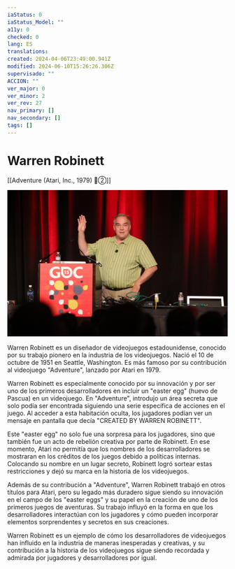 ```yaml
---
iaStatus: 0
iaStatus_Model: ""
a11y: 0
checked: 0
lang: ES
translations: 
created: 2024-04-06T23:49:00.941Z
modified: 2024-06-10T15:26:26.306Z
supervisado: ""
ACCION: ""
ver_major: 0
ver_minor: 2
ver_rev: 27
nav_primary: []
nav_secondary: []
tags: []
---
```

# Warren Robinett

[[Adventure (Atari, Inc., 1979) 🔴②]]

![Warren Robinett - Image from Wikipedia](PublicBrain/_resources/Warren%20Robinett/7750f47be10903fc6120b8b1e5219221_MD5.jpg)

Warren Robinett es un diseñador de videojuegos estadounidense, conocido por su trabajo pionero en la industria de los videojuegos. Nació el 10 de octubre de 1951 en Seattle, Washington. Es más famoso por su contribución al videojuego "Adventure", lanzado por Atari en 1979.

Warren Robinett es especialmente conocido por su innovación y por ser uno de los primeros desarrolladores en incluir un "easter egg" (huevo de Pascua) en un videojuego. En "Adventure", introdujo un área secreta que solo podía ser encontrada siguiendo una serie específica de acciones en el juego. Al acceder a esta habitación oculta, los jugadores podían ver un mensaje en pantalla que decía "CREATED BY WARREN ROBINETT".

Este "easter egg" no solo fue una sorpresa para los jugadores, sino que también fue un acto de rebelión creativa por parte de Robinett. En ese momento, Atari no permitía que los nombres de los desarrolladores se mostraran en los créditos de los juegos debido a políticas internas. Colocando su nombre en un lugar secreto, Robinett logró sortear estas restricciones y dejó su marca en la historia de los videojuegos.

Además de su contribución a "Adventure", Warren Robinett trabajó en otros títulos para Atari, pero su legado más duradero sigue siendo su innovación en el campo de los "easter eggs" y su papel en la creación de uno de los primeros juegos de aventuras. Su trabajo influyó en la forma en que los desarrolladores interactúan con los jugadores y cómo pueden incorporar elementos sorprendentes y secretos en sus creaciones.

Warren Robinett es un ejemplo de cómo los desarrolladores de videojuegos han influido en la industria de maneras inesperadas y creativas, y su contribución a la historia de los videojuegos sigue siendo recordada y admirada por jugadores y desarrolladores por igual.